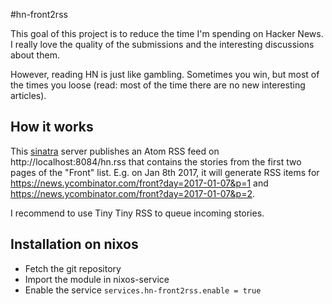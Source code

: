 #hn-front2rss

This goal of this project is to reduce the time I'm spending on Hacker News.
I really love the quality of the submissions and the interesting discussions about them.

However, reading HN is just like gambling. Sometimes you win, but most of the times you loose 
(read: most of the time there are no new interesting articles).

## How it works
This [sinatra](www.sinatrarb.com) server publishes an Atom RSS feed on http://localhost:8084/hn.rss
that contains the stories from the first two pages of the "Front" list.
E.g. on Jan 8th 2017, it will generate RSS items for 
https://news.ycombinator.com/front?day=2017-01-07&p=1 and
https://news.ycombinator.com/front?day=2017-01-07&p=2.

I recommend to use Tiny Tiny RSS to queue incoming stories.

## Installation on nixos
- Fetch the git repository
- Import the module in nixos-service
- Enable the service `services.hn-front2rss.enable = true`
